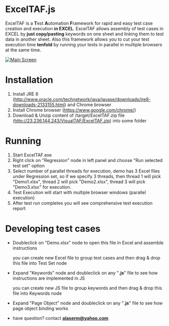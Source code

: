 # ExcelTAF.js
ExcelTAF is a  **T**est **A**utomation **F**ramework for rapid and easy test case creation and execution **in EXCEL**.
ExcelTAF allows assembly of test cases in EXCEL by **just copy/pasting** keywords on one sheet and linking them to test data in another sheet.
Also this framework allows you to cut your test execution time **tenfold** by running your tests in parallel in multiple browsers at the same time.

[![Main Screen](http://23.236.144.243/VisualTAFScreenshots/overallcomponents.png)](http://23.236.144.243/VisualTAFScreenshots/overallcomponents.png)


# Installation
1. Install JRE 8 (http://www.oracle.com/technetwork/java/javase/downloads/jre8-downloads-2133155.html) and Chrome browser
2. Install Chrome browser (https://www.google.com/chrome/)
3. Download & Unzip content of /target/ExcelTAF.zip file (http://23.236.144.243/VisualTAF/ExcelTAF.zip) into some folder

# Running
1. Start ExcelTAF.exe
5. Right click on "Regression" node in left panel and choose "Run selected test set" option
6. Select number of parallel threads for execution, demo has 3 Excel files under Regression set, so if we specify 3 threads, then thread 1 will pick "Demo1.xlsx", thread 2 will pick "Demo2.xlsx", thread 3 will pick "Demo3.xlsx" for execution.
7. Test Execution will start with multiple browser windows (parallel execution) 
8. After test run completes you will see comprehensive test execution report

# Developing test cases
- Doubleclick on "Demo.xlsx" node to open this file in Excel and assemble instructions

   you can create new Excel file to group test cases and then drag & drop this file into Test Set node
- Expand "Keywords" node and doubleclick on any "**.js**" file to see how instructions are implemented in JS
    
    you can create new JS file to group keywords and then drag & drop this file into Keywords node
- Expand "Page Object" node and doubleclick on any "**.js**" file to see how page object binding works
- have question? contact **alaserm@yahoo.com**

